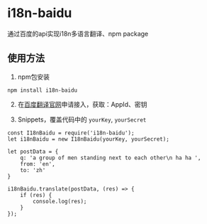# i18n-baidu

通过百度的api实现i18n多语言翻译、npm package


## 使用方法

1. npm包安装

```
npm install i18n-baidu
```

2. 在[百度翻译官网](http://api.fanyi.baidu.com/api/trans/product/index)申请接入，获取：AppId、密钥

3. Snippets，覆盖代码中的 `yourKey`, `yourSecret`

```
const I18nBaidu = require('i18n-baidu');
let i18nBaidu = new I18nBaidu(yourKey, yourSecret);

let postData = {
    q: 'a group of men standing next to each other\n ha ha ',
    from: 'en',
    to: 'zh'
}

i18nBaidu.translate(postData, (res) => {
    if (res) {
        console.log(res);
    }
});
```

